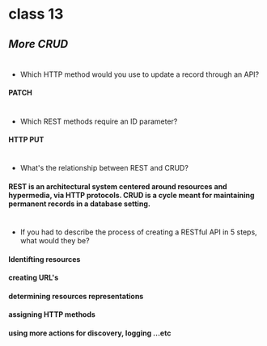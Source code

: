 # class 13
## _More CRUD_
#
- Which HTTP method would you use to update a record through an API?
#### PATCH
#
- Which REST methods require an ID parameter?
#### HTTP PUT
#
#
- What's the relationship between REST and CRUD?
#### REST is an architectural system centered around resources and hypermedia, via HTTP protocols. CRUD is a cycle meant for maintaining permanent records in a database setting. 
#
- If you had to describe the process of creating a RESTful API in 5 steps, what would they be?
#### Identifting resources
#### creating URL's
#### determining resources representations 
#### assigning HTTP methods 
#### using more actions for discovery, logging ...etc
#